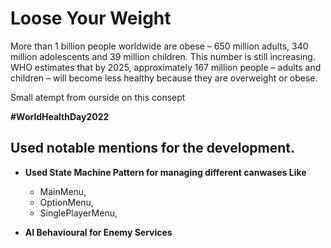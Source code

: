 # Loose Your Weight
More than 1 billion people worldwide are obese – 650 million adults, 340 million adolescents and 39 million children. This number is still increasing. WHO estimates that by 2025, approximately 167 million people – adults and children – will become less healthy because they are overweight or obese.

Small atempt from ourside on this consept

**#WorldHealthDay2022**
## Used notable mentions for the development.

* **Used State Machine Pattern for managing different canwases Like**
  *  MainMenu,
  * OptionMenu,
  * SinglePlayerMenu,

* **AI Behavioural for Enemy Services**
  
  
